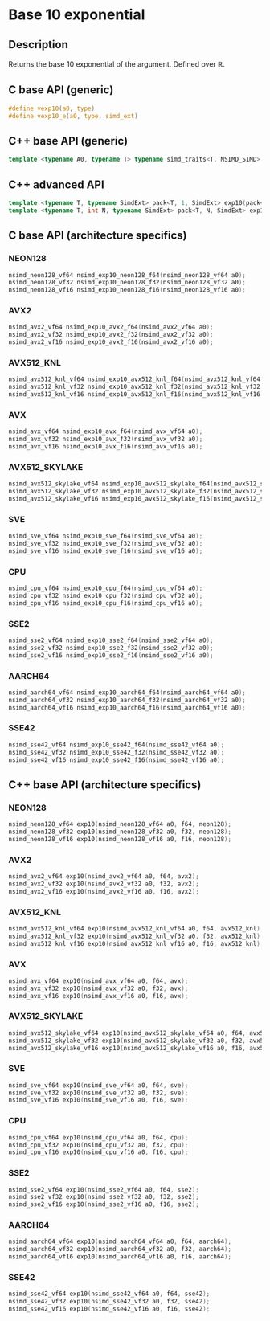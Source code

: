 <!--

Copyright (c) 2019 Agenium Scale

Permission is hereby granted, free of charge, to any person obtaining a copy
of this software and associated documentation files (the "Software"), to deal
in the Software without restriction, including without limitation the rights
to use, copy, modify, merge, publish, distribute, sublicense, and/or sell
copies of the Software, and to permit persons to whom the Software is
furnished to do so, subject to the following conditions:

The above copyright notice and this permission notice shall be included in all
copies or substantial portions of the Software.

THE SOFTWARE IS PROVIDED "AS IS", WITHOUT WARRANTY OF ANY KIND, EXPRESS OR
IMPLIED, INCLUDING BUT NOT LIMITED TO THE WARRANTIES OF MERCHANTABILITY,
FITNESS FOR A PARTICULAR PURPOSE AND NONINFRINGEMENT. IN NO EVENT SHALL THE
AUTHORS OR COPYRIGHT HOLDERS BE LIABLE FOR ANY CLAIM, DAMAGES OR OTHER
LIABILITY, WHETHER IN AN ACTION OF CONTRACT, TORT OR OTHERWISE, ARISING FROM,
OUT OF OR IN CONNECTION WITH THE SOFTWARE OR THE USE OR OTHER DEALINGS IN THE
SOFTWARE.

-->

# Base 10 exponential

## Description

Returns the base 10 exponential of the argument. Defined over $ℝ$.

## C base API (generic)

```c
#define vexp10(a0, type)
#define vexp10_e(a0, type, simd_ext)
```

## C++ base API (generic)

```c++
template <typename A0, typename T> typename simd_traits<T, NSIMD_SIMD>::simd_vector exp10(A0 a0, T);
```

## C++ advanced API

```c++
template <typename T, typename SimdExt> pack<T, 1, SimdExt> exp10(pack<T, 1, SimdExt> const& a0);
template <typename T, int N, typename SimdExt> pack<T, N, SimdExt> exp10(pack<T, N, SimdExt> const& a0);
```

## C base API (architecture specifics)

### NEON128

```c
nsimd_neon128_vf64 nsimd_exp10_neon128_f64(nsimd_neon128_vf64 a0);
nsimd_neon128_vf32 nsimd_exp10_neon128_f32(nsimd_neon128_vf32 a0);
nsimd_neon128_vf16 nsimd_exp10_neon128_f16(nsimd_neon128_vf16 a0);
```

### AVX2

```c
nsimd_avx2_vf64 nsimd_exp10_avx2_f64(nsimd_avx2_vf64 a0);
nsimd_avx2_vf32 nsimd_exp10_avx2_f32(nsimd_avx2_vf32 a0);
nsimd_avx2_vf16 nsimd_exp10_avx2_f16(nsimd_avx2_vf16 a0);
```

### AVX512_KNL

```c
nsimd_avx512_knl_vf64 nsimd_exp10_avx512_knl_f64(nsimd_avx512_knl_vf64 a0);
nsimd_avx512_knl_vf32 nsimd_exp10_avx512_knl_f32(nsimd_avx512_knl_vf32 a0);
nsimd_avx512_knl_vf16 nsimd_exp10_avx512_knl_f16(nsimd_avx512_knl_vf16 a0);
```

### AVX

```c
nsimd_avx_vf64 nsimd_exp10_avx_f64(nsimd_avx_vf64 a0);
nsimd_avx_vf32 nsimd_exp10_avx_f32(nsimd_avx_vf32 a0);
nsimd_avx_vf16 nsimd_exp10_avx_f16(nsimd_avx_vf16 a0);
```

### AVX512_SKYLAKE

```c
nsimd_avx512_skylake_vf64 nsimd_exp10_avx512_skylake_f64(nsimd_avx512_skylake_vf64 a0);
nsimd_avx512_skylake_vf32 nsimd_exp10_avx512_skylake_f32(nsimd_avx512_skylake_vf32 a0);
nsimd_avx512_skylake_vf16 nsimd_exp10_avx512_skylake_f16(nsimd_avx512_skylake_vf16 a0);
```

### SVE

```c
nsimd_sve_vf64 nsimd_exp10_sve_f64(nsimd_sve_vf64 a0);
nsimd_sve_vf32 nsimd_exp10_sve_f32(nsimd_sve_vf32 a0);
nsimd_sve_vf16 nsimd_exp10_sve_f16(nsimd_sve_vf16 a0);
```

### CPU

```c
nsimd_cpu_vf64 nsimd_exp10_cpu_f64(nsimd_cpu_vf64 a0);
nsimd_cpu_vf32 nsimd_exp10_cpu_f32(nsimd_cpu_vf32 a0);
nsimd_cpu_vf16 nsimd_exp10_cpu_f16(nsimd_cpu_vf16 a0);
```

### SSE2

```c
nsimd_sse2_vf64 nsimd_exp10_sse2_f64(nsimd_sse2_vf64 a0);
nsimd_sse2_vf32 nsimd_exp10_sse2_f32(nsimd_sse2_vf32 a0);
nsimd_sse2_vf16 nsimd_exp10_sse2_f16(nsimd_sse2_vf16 a0);
```

### AARCH64

```c
nsimd_aarch64_vf64 nsimd_exp10_aarch64_f64(nsimd_aarch64_vf64 a0);
nsimd_aarch64_vf32 nsimd_exp10_aarch64_f32(nsimd_aarch64_vf32 a0);
nsimd_aarch64_vf16 nsimd_exp10_aarch64_f16(nsimd_aarch64_vf16 a0);
```

### SSE42

```c
nsimd_sse42_vf64 nsimd_exp10_sse42_f64(nsimd_sse42_vf64 a0);
nsimd_sse42_vf32 nsimd_exp10_sse42_f32(nsimd_sse42_vf32 a0);
nsimd_sse42_vf16 nsimd_exp10_sse42_f16(nsimd_sse42_vf16 a0);
```

## C++ base API (architecture specifics)

### NEON128

```c
nsimd_neon128_vf64 exp10(nsimd_neon128_vf64 a0, f64, neon128);
nsimd_neon128_vf32 exp10(nsimd_neon128_vf32 a0, f32, neon128);
nsimd_neon128_vf16 exp10(nsimd_neon128_vf16 a0, f16, neon128);
```

### AVX2

```c
nsimd_avx2_vf64 exp10(nsimd_avx2_vf64 a0, f64, avx2);
nsimd_avx2_vf32 exp10(nsimd_avx2_vf32 a0, f32, avx2);
nsimd_avx2_vf16 exp10(nsimd_avx2_vf16 a0, f16, avx2);
```

### AVX512_KNL

```c
nsimd_avx512_knl_vf64 exp10(nsimd_avx512_knl_vf64 a0, f64, avx512_knl);
nsimd_avx512_knl_vf32 exp10(nsimd_avx512_knl_vf32 a0, f32, avx512_knl);
nsimd_avx512_knl_vf16 exp10(nsimd_avx512_knl_vf16 a0, f16, avx512_knl);
```

### AVX

```c
nsimd_avx_vf64 exp10(nsimd_avx_vf64 a0, f64, avx);
nsimd_avx_vf32 exp10(nsimd_avx_vf32 a0, f32, avx);
nsimd_avx_vf16 exp10(nsimd_avx_vf16 a0, f16, avx);
```

### AVX512_SKYLAKE

```c
nsimd_avx512_skylake_vf64 exp10(nsimd_avx512_skylake_vf64 a0, f64, avx512_skylake);
nsimd_avx512_skylake_vf32 exp10(nsimd_avx512_skylake_vf32 a0, f32, avx512_skylake);
nsimd_avx512_skylake_vf16 exp10(nsimd_avx512_skylake_vf16 a0, f16, avx512_skylake);
```

### SVE

```c
nsimd_sve_vf64 exp10(nsimd_sve_vf64 a0, f64, sve);
nsimd_sve_vf32 exp10(nsimd_sve_vf32 a0, f32, sve);
nsimd_sve_vf16 exp10(nsimd_sve_vf16 a0, f16, sve);
```

### CPU

```c
nsimd_cpu_vf64 exp10(nsimd_cpu_vf64 a0, f64, cpu);
nsimd_cpu_vf32 exp10(nsimd_cpu_vf32 a0, f32, cpu);
nsimd_cpu_vf16 exp10(nsimd_cpu_vf16 a0, f16, cpu);
```

### SSE2

```c
nsimd_sse2_vf64 exp10(nsimd_sse2_vf64 a0, f64, sse2);
nsimd_sse2_vf32 exp10(nsimd_sse2_vf32 a0, f32, sse2);
nsimd_sse2_vf16 exp10(nsimd_sse2_vf16 a0, f16, sse2);
```

### AARCH64

```c
nsimd_aarch64_vf64 exp10(nsimd_aarch64_vf64 a0, f64, aarch64);
nsimd_aarch64_vf32 exp10(nsimd_aarch64_vf32 a0, f32, aarch64);
nsimd_aarch64_vf16 exp10(nsimd_aarch64_vf16 a0, f16, aarch64);
```

### SSE42

```c
nsimd_sse42_vf64 exp10(nsimd_sse42_vf64 a0, f64, sse42);
nsimd_sse42_vf32 exp10(nsimd_sse42_vf32 a0, f32, sse42);
nsimd_sse42_vf16 exp10(nsimd_sse42_vf16 a0, f16, sse42);
```